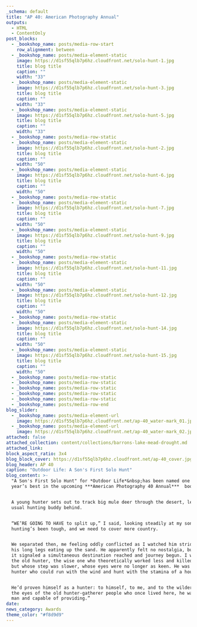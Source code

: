 ```yaml
---
_schema: default
title: "AP 40: American Photography Annual"
outputs:
  - HTML
  - ContentOnly
post_blocks:
  - _bookshop_name: posts/media-row-start
    row_alignment: between
  - _bookshop_name: posts/media-element-static
    image: https://d1sf55qlb7p6hz.cloudfront.net/solo-hunt-1.jpg
    title: blog title
    caption: ""
    width: "33"
  - _bookshop_name: posts/media-element-static
    image: https://d1sf55qlb7p6hz.cloudfront.net/solo-hunt-3.jpg
    title: blog title
    caption: ""
    width: "33"
  - _bookshop_name: posts/media-element-static
    image: https://d1sf55qlb7p6hz.cloudfront.net/solo-hunt-5.jpg
    title: blog title
    caption: ""
    width: "33"
  - _bookshop_name: posts/media-row-static
  - _bookshop_name: posts/media-element-static
    image: https://d1sf55qlb7p6hz.cloudfront.net/solo-hunt-2.jpg
    title: blog title
    caption: ""
    width: "50"
  - _bookshop_name: posts/media-element-static
    image: https://d1sf55qlb7p6hz.cloudfront.net/solo-hunt-6.jpg
    title: blog title
    caption: ""
    width: "50"
  - _bookshop_name: posts/media-row-static
  - _bookshop_name: posts/media-element-static
    image: https://d1sf55qlb7p6hz.cloudfront.net/solo-hunt-7.jpg
    title: blog title
    caption: ""
    width: "50"
  - _bookshop_name: posts/media-element-static
    image: https://d1sf55qlb7p6hz.cloudfront.net/solo-hunt-9.jpg
    title: blog title
    caption: ""
    width: "50"
  - _bookshop_name: posts/media-row-static
  - _bookshop_name: posts/media-element-static
    image: https://d1sf55qlb7p6hz.cloudfront.net/solo-hunt-11.jpg
    title: blog title
    caption: ""
    width: "50"
  - _bookshop_name: posts/media-element-static
    image: https://d1sf55qlb7p6hz.cloudfront.net/solo-hunt-12.jpg
    title: blog title
    caption: ""
    width: "50"
  - _bookshop_name: posts/media-row-static
  - _bookshop_name: posts/media-element-static
    image: https://d1sf55qlb7p6hz.cloudfront.net/solo-hunt-14.jpg
    title: blog title
    caption: ""
    width: "50"
  - _bookshop_name: posts/media-element-static
    image: https://d1sf55qlb7p6hz.cloudfront.net/solo-hunt-15.jpg
    title: blog title
    caption: ""
    width: "50"
  - _bookshop_name: posts/media-row-static
  - _bookshop_name: posts/media-row-static
  - _bookshop_name: posts/media-row-static
  - _bookshop_name: posts/media-row-static
  - _bookshop_name: posts/media-row-static
  - _bookshop_name: posts/media-row-end
blog_slider:
  - _bookshop_name: posts/media-element-url
    image: https://d1sf55qlb7p6hz.cloudfront.net/ap-40_water-mark_01.jpg
  - _bookshop_name: posts/media-element-url
    image: https://d1sf55qlb7p6hz.cloudfront.net/ap-40_water-mark_02.jpg
attached: false
attached_collection: content/collections/barrons-lake-mead-drought.md
attached_link:
block_aspect_ratio: 3x4
blog_block_cover: https://d1sf55qlb7p6hz.cloudfront.net/ap-40_cover.jpg
blog_header: AP 40
caption: "Outdoor Life: A Son's First Solo Hunt"
blog_content: >-
  "A Son's First Solo Hunt" for *Outdoor Life*&nbsp;has been named one of the
  year’s best in the upcoming ***American Photography 40 Annual***  book.


  A young hunter sets out to track big mule deer through the desert, leaving his
  usual hunting buddy behind. ⁠


  ⁠“WE’RE GOING TO HAVE to split up,” I said, looking steadily at my son. “The
  hunting’s been tough, and we need to cover more country.⁠


  ⁠We separated then, me feeling oddly conflicted as I watched him stride away,
  his long legs eating up the sand. He apparently felt no nostalgia, but to me
  it signaled a simultaneous destination reached and journey begun. I was now
  the old hunter, the wise one who theoretically worked less and killed more,
  but whose step was slower, whose eyes were no longer as keen. He was the young
  hunter who could run with the wind and hunt with the stamina of a hound. ⁠


  ⁠He’d proven himself as a hunter: to himself, to me, and to the wilderness. In
  the eyes of the old hunter-gatherer people who once lived here, he was now a
  man and capable of providing.”⁠
date:
news_category: Awards
theme_color: "#f8d9d9"
---
```

